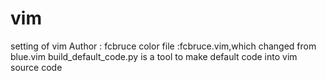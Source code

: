 vim
===
setting of vim
Author : fcbruce
color file :fcbruce.vim,which changed from blue.vim
build_default_code.py is a tool to make default code into vim source code

